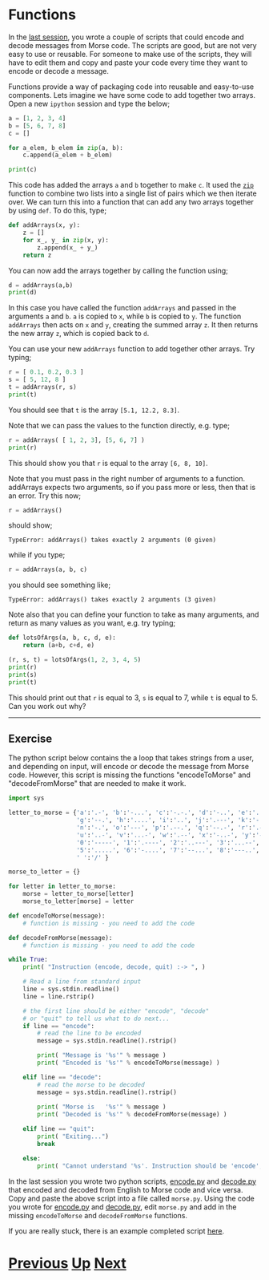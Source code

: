 
# Functions

In the [last session](1_lists_and_dictionaries.md), you wrote a couple of scripts that could encode and decode messages from Morse code. The scripts are good, but are not very easy to use or reusable. For someone to make use of the scripts, they will have to edit them and copy and paste your code every time they want to encode or decode a message.

Functions provide a way of packaging code into reusable and easy-to-use components. Lets imagine we have some code to add together two arrays. Open a new `ipython` session and type the below;

```python
a = [1, 2, 3, 4]
b = [5, 6, 7, 8]
c = []

for a_elem, b_elem in zip(a, b):
    c.append(a_elem + b_elem)

print(c)
```

This code has added the arrays `a` and `b` together to make `c`.
It used the [`zip`](https://docs.python.org/library/functions.html#zip) function to combine two lists into a single list of pairs which we then iterate over.
We can turn this into a function that can add any two arrays together by using `def`. To do this, type;

```python
def addArrays(x, y):
    z = []
    for x_, y_ in zip(x, y):
        z.append(x_ + y_)
    return z
```

You can now add the arrays together by calling the function using;

```python
d = addArrays(a,b)
print(d)
```

In this case you have called the function `addArrays` and passed in the arguments `a` and `b`. `a` is copied to `x`, while `b` is copied to `y`. The function `addArrays` then acts on `x` and `y`, creating the summed array `z`. It then returns the new array `z`, which is copied back to `d`.

You can use your new `addArrays` function to add together other arrays. Try typing;

```python
r = [ 0.1, 0.2, 0.3 ]
s = [ 5, 12, 8 ]
t = addArrays(r, s)
print(t)
```

You should see that `t` is the array `[5.1, 12.2, 8.3]`.

Note that we can pass the values to the function directly, e.g. type;

```python
r = addArrays( [ 1, 2, 3], [5, 6, 7] )
print(r)
```

This should show you that `r` is equal to the array `[6, 8, 10]`.

Note that you must pass in the right number of arguments to a function. addArrays expects two arguments, so if you pass more or less, then that is an error. Try this now;

```python
r = addArrays()
```

should show;

```
TypeError: addArrays() takes exactly 2 arguments (0 given)
```

while if you type;

```python
r = addArrays(a, b, c)
```

you should see something like;

```
TypeError: addArrays() takes exactly 2 arguments (3 given)
```

Note also that you can define your function to take as many arguments, and return as many values as you want, e.g. try typing;

```python
def lotsOfArgs(a, b, c, d, e):
    return (a+b, c+d, e)

(r, s, t) = lotsOfArgs(1, 2, 3, 4, 5)
print(r)
print(s)
print(t)
```

This should print out that `r` is equal to 3, `s` is equal to 7, while `t` is equal to 5. Can you work out why?

***

## Exercise

The python script below contains the a loop that takes strings from a user, and depending on input, will encode or decode the message from Morse code. However, this script is missing the functions "encodeToMorse" and "decodeFromMorse" that are needed to make it work. 

```python
import sys

letter_to_morse = {'a':'.-', 'b':'-...', 'c':'-.-.', 'd':'-..', 'e':'.', 'f':'..-.', 
                   'g':'--.', 'h':'....', 'i':'..', 'j':'.---', 'k':'-.-', 'l':'.-..', 'm':'--', 
                   'n':'-.', 'o':'---', 'p':'.--.', 'q':'--.-', 'r':'.-.', 's':'...', 't':'-',
                   'u':'..-', 'v':'...-', 'w':'.--', 'x':'-..-', 'y':'-.--', 'z':'--..',
                   '0':'-----', '1':'.----', '2':'..---', '3':'...--', '4':'....-',
                   '5':'.....', '6':'-....', '7':'--...', '8':'---..', '9':'----.',
                   ' ':'/' }

morse_to_letter = {}

for letter in letter_to_morse:
    morse = letter_to_morse[letter]
    morse_to_letter[morse] = letter

def encodeToMorse(message):
    # function is missing - you need to add the code

def decodeFromMorse(message):
    # function is missing - you need to add the code

while True:
    print( "Instruction (encode, decode, quit) :-> ", )

    # Read a line from standard input
    line = sys.stdin.readline()
    line = line.rstrip()

    # the first line should be either "encode", "decode"
    # or "quit" to tell us what to do next...
    if line == "encode":
        # read the line to be encoded
        message = sys.stdin.readline().rstrip()

        print( "Message is '%s'" % message )
        print( "Encoded is '%s'" % encodeToMorse(message) )

    elif line == "decode":
        # read the morse to be decoded
        message = sys.stdin.readline().rstrip()   
    
        print( "Morse is   '%s'" % message )
        print( "Decoded is '%s'" % decodeFromMorse(message) )

    elif line == "quit":
        print( "Exiting...")
        break

    else:
        print( "Cannot understand '%s'. Instruction should be 'encode', 'decode' or 'quit'." % line )
```

In the last session you wrote two python scripts, [encode.py](1a_encode.md) and [decode.py](1b_decode.md) that encoded and decoded from English to Morse code and vice versa. Copy and paste the above script into a file called `morse.py`. Using the code you wrote for [encode.py](1a_encode.md) and [decode.py](1b_decode.md), edit `morse.py` and add in the missing `encodeToMorse` and `decodeFromMorse` functions.

If you are really stuck, there is an example completed script [here](2a_morse.md).

# [Previous](dictionaries.md) [Up](README.md) [Next](modules.md) 
